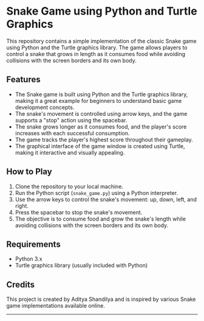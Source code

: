 
# Snake Game using Python and Turtle Graphics

This repository contains a simple implementation of the classic Snake game using Python and the Turtle graphics library. The game allows players to control a snake that grows in length as it consumes food while avoiding collisions with the screen borders and its own body.

## Features

- The Snake game is built using Python and the Turtle graphics library, making it a great example for beginners to understand basic game development concepts.
- The snake's movement is controlled using arrow keys, and the game supports a "stop" action using the spacebar.
- The snake grows longer as it consumes food, and the player's score increases with each successful consumption.
- The game tracks the player's highest score throughout their gameplay.
- The graphical interface of the game window is created using Turtle, making it interactive and visually appealing.

## How to Play

1. Clone the repository to your local machine.
2. Run the Python script (`snake_game.py`) using a Python interpreter.
3. Use the arrow keys to control the snake's movement: up, down, left, and right.
4. Press the spacebar to stop the snake's movement.
5. The objective is to consume food and grow the snake's length while avoiding collisions with the screen borders and its own body.

## Requirements

- Python 3.x
- Turtle graphics library (usually included with Python)

## Credits

This project is created by Aditya Shandilya and is inspired by various Snake game implementations available online.

---

